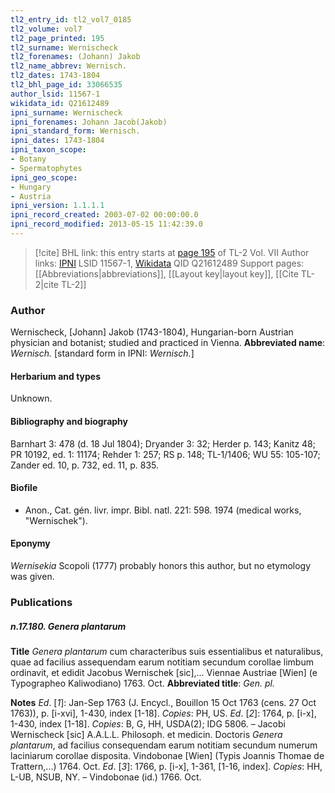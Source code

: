 ```yaml
---
tl2_entry_id: tl2_vol7_0185
tl2_volume: vol7
tl2_page_printed: 195
tl2_surname: Wernischeck
tl2_forenames: (Johann) Jakob
tl2_name_abbrev: Wernisch.
tl2_dates: 1743-1804
tl2_bhl_page_id: 33066535
author_lsid: 11567-1
wikidata_id: Q21612489
ipni_surname: Wernischeck
ipni_forenames: Johann Jacob(Jakob)
ipni_standard_form: Wernisch.
ipni_dates: 1743-1804
ipni_taxon_scope: 
- Botany
- Spermatophytes
ipni_geo_scope: 
- Hungary
- Austria
ipni_version: 1.1.1.1
ipni_record_created: 2003-07-02 00:00:00.0
ipni_record_modified: 2013-05-15 11:42:39.0
---
```


> [!cite] BHL link: this entry starts at [page 195](https://www.biodiversitylibrary.org/page/33066535) of TL-2 Vol. VII
> Author links: [IPNI](https://www.ipni.org/a/11567-1) LSID 11567-1, [Wikidata](https://www.wikidata.org/wiki/Q21612489) QID Q21612489
> Support pages: [[Abbreviations|abbreviations]], [[Layout key|layout key]], [[Cite TL-2|cite TL-2]]

### Author

Wernischeck, \[Johann\] Jakob (1743-1804), Hungarian-born Austrian physician and botanist; studied and practiced in Vienna. 
**Abbreviated name**: *Wernisch.* \[standard form in IPNI: *Wernisch.*\]

#### Herbarium and types

Unknown.

#### Bibliography and biography

Barnhart 3: 478 (d. 18 Jul 1804); Dryander 3: 32; Herder p. 143; Kanitz 48; PR 10192, ed. 1: 11174; Rehder 1: 257; RS p. 148; TL-1/1406; WU 55: 105-107; Zander ed. 10, p. 732, ed. 11, p. 835.

#### Biofile

- Anon., Cat. gén. livr. impr. Bibl. natl. 221: 598. 1974 (medical works, "Wernischek").

#### Eponymy

*Wernisekia* Scopoli (1777) probably honors this author, but no etymology was given.

### Publications

##### n.17.180. Genera plantarum

**Title**
*Genera plantarum* cum characteribus suis essentialibus et naturalibus, quae ad facilius assequendam earum notitiam secundum corollae limbum ordinavit, et edidit Jacobus Wernischek \[sic\],... Viennae Austriae \[Wien\] (e Typographeo Kaliwodiano) 1763. Oct.
**Abbreviated title**: *Gen. pl.*

**Notes**
*Ed*. \[*1*\]: Jan-Sep 1763 (J. Encycl., Bouillon 15 Oct 1763 (cens. 27 Oct 1763)), p. \[i-xvi\], 1-430, index \[1-18\]. *Copies*: PH, US.
*Ed*. \[*2*\]: 1764, p. \[i-x\], 1-430, index \[1-18\]. *Copies*: B, G, HH, USDA(2); IDG 5806. – Jacobi Wernischeck \[sic\] A.A.L.L. Philosoph. et medicin. Doctoris *Genera plantarum*, ad facilius consequendam earum notitiam secundum numerum laciniarum corollae disposita. Vindobonae \[Wien\] (Typis Joannis Thomae de Trattern,...) 1764. Oct.
*Ed*. \[*3*\]: 1766, p. \[i-x\], 1-361, \[1-16, index\]. *Copies*: HH, L-UB, NSUB, NY. – Vindobonae (id.) 1766. Oct.

